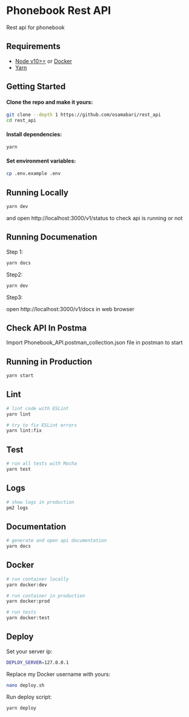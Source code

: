 # Phonebook Rest API


Rest api for phonebook


## Requirements

 - [Node v10>=](https://nodejs.org/en/download/current/) or [Docker](https://www.docker.com/)
 - [Yarn](https://yarnpkg.com/en/docs/install)

## Getting Started

#### Clone the repo and make it yours:

```bash
git clone --depth 1 https://github.com/osamabari/rest_api
cd rest_api
```

#### Install dependencies:

```bash
yarn
```

#### Set environment variables:

```bash
cp .env.example .env
```

## Running Locally

```bash
yarn dev
```
and open http://localhost:3000/v1/status to check api is running or not 

## Running Documenation

Step 1: 

```bash
yarn docs
```

Step2: 
```bash
yarn dev
```
Step3: 

open http://localhost:3000/v1/docs in web browser

## Check API In Postma

Import Phonebook_API.postman_collection.json file in postman to start



## Running in Production

```bash
yarn start
```

## Lint

```bash
# lint code with ESLint
yarn lint

# try to fix ESLint errors
yarn lint:fix
```

## Test

```bash
# run all tests with Mocha
yarn test
```

## Logs

```bash
# show logs in production
pm2 logs
```

## Documentation

```bash
# generate and open api documentation
yarn docs
```

## Docker

```bash
# run container locally
yarn docker:dev

# run container in production
yarn docker:prod

# run tests
yarn docker:test
```

## Deploy

Set your server ip:

```bash
DEPLOY_SERVER=127.0.0.1
```

Replace my Docker username with yours:

```bash
nano deploy.sh
```

Run deploy script:

```bash
yarn deploy
```

